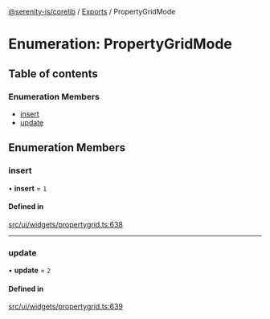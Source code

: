 [@serenity-is/corelib](../README.md) / [Exports](../modules.md) / PropertyGridMode

# Enumeration: PropertyGridMode

## Table of contents

### Enumeration Members

- [insert](PropertyGridMode.md#insert)
- [update](PropertyGridMode.md#update)

## Enumeration Members

### insert

• **insert** = ``1``

#### Defined in

[src/ui/widgets/propertygrid.ts:638](https://github.com/serenity-is/serenity/blob/master/packages/corelib/src/ui/widgets/propertygrid.ts#L638)

___

### update

• **update** = ``2``

#### Defined in

[src/ui/widgets/propertygrid.ts:639](https://github.com/serenity-is/serenity/blob/master/packages/corelib/src/ui/widgets/propertygrid.ts#L639)
